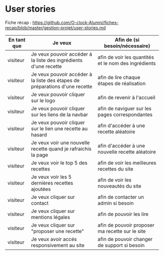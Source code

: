 # User stories

Fiche récap : https://github.com/O-clock-Alumni/fiches-recap/blob/master/gestion-projet/user-stories.md


| En tant que | Je veux | Afin de (si besoin/nécessaire) |
|--|--|--|
| visiteur | Je veux pouvoir accéder à la liste des ingrédients d'une recette | afin de voir les quantités et le nom des ingrédients |
| visiteur | Je veux pouvoir accéder à la liste des étapes de préparations d'une recette | afin de lire chaque étapes de réalisation |
| visiteur | Je veux pouvoir cliquer sur le logo | afin de revenir à l'accueil |
| visiteur | Je veux pouvoir cliquer sur les liens de la navbar | afin de naviguer sur les pages correspondantes |
| visiteur | Je veux pouvoir cliquer sur le lien une recette au hasard | afin d'accéder à une recette aléatoire|
| visiteur | Je veux voir une nouvelle recette quand je rafraichis la page| afin d'accéder à une nouvelle recette aléatoire|
| visiteur | Je veux voir le top 5 des recettes | afin de voir les meilleures recettes du site|
| visiteur | Je veux voir les 5 dernières recettes ajoutées| afin de voir les nouveautés du site|
| visiteur | Je veux cliquer sur contact| afin de contacter un admin si besoin|
| visiteur | Je veux cliquer sur mentions légales| afin de pouvoir les lire|
| visiteur | Je veux cliquer sur "proposer une recette"| afin de pouvoir proposer ma recette sur le site|
| visiteur | Je veux avoir accés responsivement au site | afin de pouvoir changer de support si besoin|

